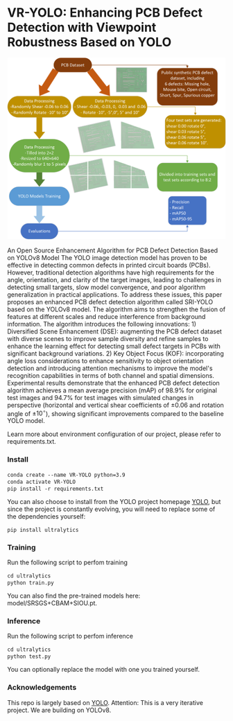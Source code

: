 # VR-YOLO: Enhancing PCB Defect Detection with Viewpoint Robustness Based on YOLO

![Pipeline Overview](images/VR_YOLO.png)

An Open Source Enhancement Algorithm for PCB Defect Detection Based on YOLOv8 Model
The YOLO image detection model has proven to be effective in detecting common defects in printed circuit boards (PCBs). However, traditional detection algorithms have high requirements for the angle, orientation, and clarity of the target images, leading to challenges in detecting small targets, slow model convergence, and poor algorithm generalization in practical applications. To address these issues, this paper proposes an enhanced PCB defect detection algorithm called SRI-YOLO based on the YOLOv8 model. The algorithm aims to strengthen the fusion of features at different scales and reduce interference from background information. The algorithm introduces the following innovations: 1) Diversified Scene Enhancement (DSE): augmenting the PCB defect dataset with diverse scenes to improve sample diversity and refine samples to enhance the learning effect for detecting small defect targets in PCBs with significant background variations. 2) Key Object Focus (KOF): incorporating angle loss considerations to enhance sensitivity to object orientation detection and introducing attention mechanisms to improve the model's recognition capabilities in terms of both channel and spatial dimensions. Experimental results demonstrate that the enhanced PCB defect detection algorithm achieves a mean average precision (mAP) of 98.9\% for original test images and 94.7\% for test images with simulated changes in perspective (horizontal and vertical shear coefficients of ±0.06 and rotation angle of ±$10^\circ$), showing significant improvements compared to the baseline YOLO model.

Learn more about environment configuration of our project, please refer to requirements.txt.

### Install
```
conda create --name VR-YOLO python=3.9
conda activate VR-YOLO
pip install -r requirements.txt
```
You can also choose to install from the YOLO project homepage [YOLO](https://github.com/ultralytics/ultralytics), but since the project is constantly evolving, you will need to replace some of the dependencies yourself:
```
pip install ultralytics
```

### Training
Run the following script to perfom training
```
cd ultralytics
python train.py
```
You can also find the pre-trained models here: model/SRSGS+CBAM+SIOU.pt.

### Inference
Run the following script to perfom inference
```
cd ultralytics
python test.py
```
You can optionally replace the model with one you trained yourself.

### Acknowledgements

This repo is largely based on [YOLO](https://github.com/ultralytics/ultralytics). Attention: This is a very iterative project. We are building on YOLOv8.

